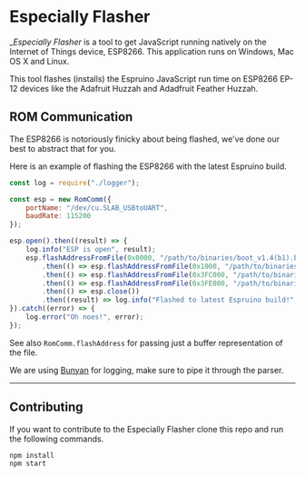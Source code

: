 # Especially Flasher

__Especially Flasher_ is a tool to get JavaScript running natively on
the Internet of Things device, ESP8266. This application runs on
Windows, Mac OS X and Linux.

This tool flashes (installs) the Espruino JavaScript run time on ESP8266
EP-12 devices like the Adafruit Huzzah and Adadfruit Feather Huzzah.


## ROM Communication
The ESP8266 is notoriously finicky about being flashed, we've done our best to abstract that for you.

Here is an example of flashing the ESP8266 with the latest Espruino build.

```javascript
const log = require("./logger");

const esp = new RomComm({
    portName: "/dev/cu.SLAB_USBtoUART",
    baudRate: 115200
});

esp.open().then((result) => {
    log.info("ESP is open", result);
    esp.flashAddressFromFile(0x0000, "/path/to/binaries/boot_v1.4(b1).bin")
        .then(() => esp.flashAddressFromFile(0x1000, "/path/to/binaries/espruino_esp8266_user1.bin"))
        .then(() => esp.flashAddressFromFile(0x3FC000, "/path/to/binaries/esp_init_data_default.bin"))
        .then(() => esp.flashAddressFromFile(0x3FE000, "/path/to/binaries/blank.bin"))
        .then(() => esp.close())
        .then((result) => log.info("Flashed to latest Espruino build!", result));
}).catch((error) => {
    log.error("Oh noes!", error);
});
```

See also `RomComm.flashAddress` for passing just a buffer representation of the file.

We are using [Bunyan](https://github.com/trentm/node-bunyan) for logging, make sure to pipe it through the parser.

-------

## Contributing

If you want to contribute to the Especially Flasher clone this repo and
 run the following commands.

```bash
npm install
npm start
```